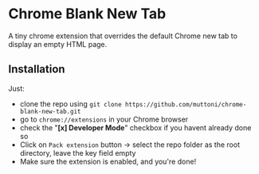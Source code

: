 # Chrome Blank New Tab
A tiny chrome extension that overrides the default Chrome new tab to display an empty HTML page.

## Installation

Just:
- clone the repo using `git clone https://github.com/muttoni/chrome-blank-new-tab.git` 
- go to `chrome://extensions` in your Chrome browser
- check the "**[x] Developer Mode**" checkbox if you havent already done so
- Click on `Pack extension` button -> select the repo folder as the root directory, leave the key field empty
- Make sure the extension is enabled, and you're done!
